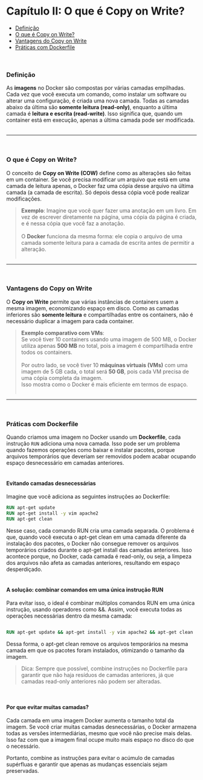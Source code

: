# Capítulo II: O que é Copy on Write?
  - [Definição](#definicao)
  - [O que é Copy on Write?](#o-que-e-copy-on-write?)
  - [Vantagens do Copy on Write](vantagens-do-copy-on-write)
  - [Práticas com Dockerfile](#praticas-com-dockerfile)

<br>

<h3 id="definicao">Definição</h3>

As **imagens** no Docker são compostas por várias camadas empilhadas. Cada vez que você executa um comando, como instalar um software ou alterar uma configuração, é criada uma nova camada.
Todas as camadas abaixo da última são **somente leitura (read-only)**, enquanto a última camada é **leitura e escrita (read-write)**. Isso significa que, quando um container está em execução, apenas a última camada pode ser modificada.<br><br>
___

<br>

### O que é Copy on Write?

O conceito de **Copy on Write (COW)** define como as alterações são feitas em um container. Se você precisa modificar um arquivo que está em uma camada de leitura apenas, o Docker faz uma cópia desse arquivo na última camada
(a camada de escrita). Só depois dessa cópia você pode realizar modificações.

> **Exemplo**: Imagine que você quer fazer uma anotação em um livro. Em vez de escrever diretamente na página, uma cópia da página é criada, e é nessa cópia que você faz a anotação.<br><br>
> O **Docker** funciona da mesma forma: ele copia o arquivo de uma camada somente leitura para a camada de escrita antes de permitir a alteração.<br><br>

___

<br>

### Vantagens do Copy on Write

O **Copy on Write** permite que várias instâncias de containers usem a mesma imagem, economizando espaço em disco. Como as camadas inferiores são **somente leitura** e compartilhadas entre os containers,
não é necessário duplicar a imagem para cada container.

> **Exemplo comparativo com VMs**:  
> Se você tiver 10 containers usando uma imagem de 500 MB, o Docker utiliza apenas **500 MB** no total, pois a imagem é compartilhada entre todos os containers.<br><br>
> Por outro lado, se você tiver 10 **máquinas virtuais (VMs)** com uma imagem de 5 GB cada, o total será **50 GB**, pois cada VM precisa de uma cópia completa da imagem.  
> Isso mostra como o Docker é mais eficiente em termos de espaço.<br><br>
___

<br>

### Práticas com Dockerfile

Quando criamos uma imagem no Docker usando um **Dockerfile**, cada instrução `RUN` adiciona uma nova camada.
Isso pode ser um problema quando fazemos operações como baixar e instalar pacotes, porque arquivos temporários que deveriam ser removidos podem acabar ocupando espaço desnecessário em camadas anteriores.<br><br>


#### Evitando camadas desnecessárias

Imagine que você adiciona as seguintes instruções ao Dockerfile:

```Dockerfile
RUN apt-get update
RUN apt-get install -y vim apache2
RUN apt-get clean
```

Nesse caso, cada comando RUN cria uma camada separada. O problema é que, quando você executa o apt-get clean em uma camada diferente da instalação dos pacotes, o Docker não consegue remover os arquivos temporários
criados durante o apt-get install das camadas anteriores. Isso acontece porque, no Docker, cada camada é read-only, ou seja, a limpeza dos arquivos não afeta as camadas anteriores, resultando em espaço desperdiçado.<br><br>


#### A solução: combinar comandos em uma única instrução RUN

Para evitar isso, o ideal é combinar múltiplos comandos RUN em uma única instrução, usando operadores como &&. Assim, você executa todas as operações necessárias dentro da mesma camada:

```Dockerfile

RUN apt-get update && apt-get install -y vim apache2 && apt-get clean
```

Dessa forma, o apt-get clean remove os arquivos temporários na mesma camada em que os pacotes foram instalados, otimizando o tamanho da imagem.

> Dica: Sempre que possível, combine instruções no Dockerfile para garantir que não haja resíduos de camadas anteriores, já que camadas read-only anteriores não podem ser alteradas.<br>

<br>

#### Por que evitar muitas camadas?

Cada camada em uma imagem Docker aumenta o tamanho total da imagem. Se você criar muitas camadas desnecessárias, o Docker armazena todas as versões intermediárias, mesmo que você não precise mais delas. Isso faz com que a imagem final ocupe muito mais espaço no disco do que o necessário.

Portanto, combine as instruções para evitar o acúmulo de camadas supérfluas e garantir que apenas as mudanças essenciais sejam preservadas.
